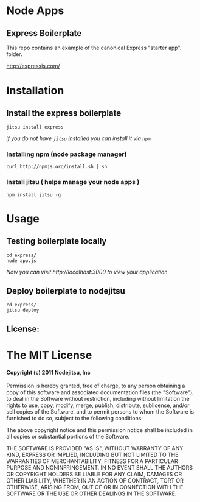 
# Node Apps
## Express Boilerplate

This repo contains an example of the canonical Express "starter app".
folder.

<http://expressjs.com/>

# Installation

## Install the express boilerplate

    jitsu install express

*if you do not have `jitsu` installed you can install it via `npm`*

### Installing npm (node package manager)

    curl http://npmjs.org/install.sh | sh

### Install jitsu ( helps manage your node apps )

    npm install jitsu -g


# Usage

## Testing boilerplate locally

    cd express/
    node app.js

*Now you can visit http://localhost:3000 to view your application*

## Deploy boilerplate to nodejitsu

    cd express/
    jitsu deploy

## License:

# The MIT License

#### Copyright (c) 2011 Nodejitsu, Inc

Permission is hereby granted, free of charge, to any person obtaining
a copy of this software and associated documentation files (the
"Software"), to deal in the Software without restriction, including
without limitation the rights to use, copy, modify, merge, publish,
distribute, sublicense, and/or sell copies of the Software, and to
permit persons to whom the Software is furnished to do so, subject to
the following conditions:

The above copyright notice and this permission notice shall be
included in all copies or substantial portions of the Software.

THE SOFTWARE IS PROVIDED "AS IS", WITHOUT WARRANTY OF ANY KIND,
EXPRESS OR IMPLIED, INCLUDING BUT NOT LIMITED TO THE WARRANTIES OF
MERCHANTABILITY, FITNESS FOR A PARTICULAR PURPOSE AND
NONINFRINGEMENT. IN NO EVENT SHALL THE AUTHORS OR COPYRIGHT HOLDERS BE
LIABLE FOR ANY CLAIM, DAMAGES OR OTHER LIABILITY, WHETHER IN AN ACTION
OF CONTRACT, TORT OR OTHERWISE, ARISING FROM, OUT OF OR IN CONNECTION
WITH THE SOFTWARE OR THE USE OR OTHER DEALINGS IN THE SOFTWARE.
